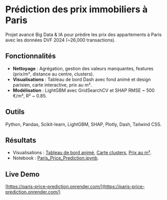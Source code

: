 # Prédiction des prix immobiliers à Paris
Projet avancé Big Data & IA pour prédire les prix des appartements à Paris avec les données DVF 2024 (~26,000 transactions).

## Fonctionnalités
- **Nettoyage** : Agrégation, gestion des valeurs manquantes, features (prix/m², distance au centre, clusters).
- **Visualisations** : Tableau de bord Dash avec fond animé et design parisien, carte interactive, prix au m².
- **Modélisation** : LightGBM avec GridSearchCV et SHAP RMSE ~ 500 €/m², R² ~ 0.85.

## Outils
Python, Pandas, Scikit-learn, LightGBM, SHAP, Plotly, Dash, Tailwind CSS.

## Résultats
- Visualisations : [Tableau de bord animé](dashboard.py), [Carte clusters](map_clusters.html), [Prix au m²](boxplot_price_per_m2.png).
- Notebook : [Paris_Price_Prediction.ipynb](Paris_Price_Prediction.ipynb).

## Live Demo
[https://paris-price-prediction.onrender.com/](https://paris-price-prediction.onrender.com/)
